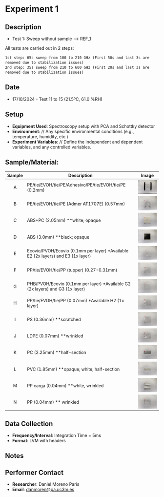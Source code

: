 # Experiment 1

## Description
  - Test 1: Sweep without sample --> REF_1

  All tests are carried out in 2 steps:

    1st step: 65s sweep from 100 to 210 GHz (First 50s and last 3s are removed due to stabilization issues)
    2nd step: 35s sweep from 210 to 600 GHz (First 20s and last 3s are removed due to stabilization issues)

## Date
- 17/10/2024 - Test 11 to 15 (21.5ºC, 61.0 %RH)

## Setup
- **Equipment Used**: Spectroscopy setup with PCA and Schottky detector
- **Environment**: // Any specific environmental conditions (e.g., temperature, humidity, etc.)
- **Experiment Variables**: // Define the independent and dependent variables, and any controlled variables.

## **Sample/Material**: 


| Sample | Description | Image |
|:------:|-------------|-------|
| A      | PE/tie/EVOH/tie/PE/Adhesivo/PE/tie/EVOH/tie/PE (0.2mm) | <img src="../../img/A1.jpg" alt="Sample A" width="200"/> |
| B      | PE/tie/EVOH/tie/PE (Admer AT1707E) (0.57mm) | <img src="../../img/B1.jpg" alt="Sample B" width="200"/> |
| C      | ABS+PC (2.05mm) **white; opaque| <img src="../../img/C1.jpg" alt="Sample C" width="200"/> |
| D      | ABS (3.0mm) **black; opaque | <img src="../../img/D1.jpg" alt="Sample D" width="200"/> |
| E      | Ecovio/PVOH/Ecovio (0.1mm per layer) *Available E2 (2x layers) and E3 (1x layer) | <img src="../../img/E1.jpg" alt="Sample E" width="200"/> |
| F      | PP/tie/EVOH/tie/PP (tupper) (0.27-0.31mm) | <img src="../../img/F1.jpg" alt="Sample F" width="200"/> |
| G      | PHB/PVOH/Ecovio (0.1mm per layer) *Available G2 (2x layers) and G3 (1x layer) | <img src="../../img/G1.jpg" alt="Sample G" width="200"/> |
| H      | PP/tie/EVOH/tie/PP (0.07mm) *Available H2 (1x layer) | <img src="../../img/H1.jpg" alt="Sample H" width="200"/> |
| I      | PS (0.36mm) **scratched| <img src="../../img/I1.jpg" alt="Sample I" width="200"/> |
| J      | LDPE (0.07mm) **wrinkled | <img src="../../img/J1.jpg" alt="Sample J" width="200"/> |
| K      | PC (2.25mm) **half-section | <img src="../../img/K1.jpg" alt="Sample K" width="200"/> |
| L      | PVC (1.85mm) **opaque; white; half-section | <img src="../../img/L1.jpg" alt="Sample L" width="200"/> |
| M      | PP carga (0.04mm) **white, wrinkled | <img src="../../img/M1.jpg" alt="Sample M" width="200"/> |
| N      | PP (0.04mm) ** wrinkled | <img src="../../img/N1.jpg" alt="Sample N" width="200"/> |



## Data Collection
- **Frequency/Interval**: Integration Time = 5ms
- **Format**: LVM with headers

## Notes


## Performer Contact
- **Researcher**: Daniel Moreno París
- **Email**: danmoren@pa.uc3m.es